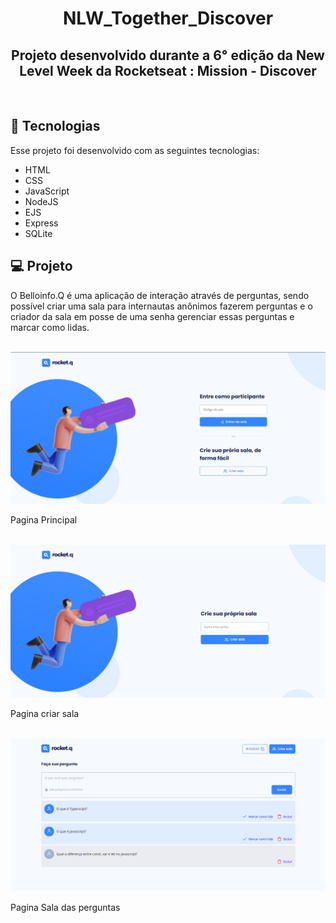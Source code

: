 <h1 align="center">
 NLW_Together_Discover
</h1>

<h2 align="center">
Projeto desenvolvido durante a 6° edição da New Level Week da Rocketseat : Mission - Discover
</h2>

<br>

## 🚀 Tecnologias

Esse projeto foi desenvolvido com as seguintes tecnologias:

- HTML
- CSS
- JavaScript
- NodeJS
- EJS
- Express
- SQLite

## 💻 Projeto

O Belloinfo.Q é uma aplicação de interação através de perguntas, sendo possível criar uma sala para internautas anônimos fazerem perguntas e o criador da sala em posse de uma senha gerenciar essas perguntas e marcar como lidas.

<br>
<img src="./.readme/img/home.png" >
<p>Pagina Principal</p>
<br>
<img src="./.readme/img/createpass.png" >
<p>Pagina criar sala</p>
<br>
<img src="./.readme/img/room.png" >
<p>Pagina Sala das perguntas</p>
<br>